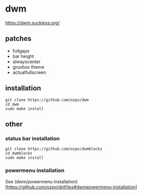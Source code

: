 # dwm
https://dwm.suckless.org/

## patches
- fullgaps
- bar height
- alwayscenter
- gruvbox theme
- actualfullscreen

## installation
```
git clone https://github.com/ozpv/dwm
cd dwm
sudo make install
```
## other

### status bar installation
```
git clone https://github.com/ozpv/dwmblocks
cd dwmblocks
sudo make install
```

### powermenu installation
See (dwm/powermenu installation)[https://github.com/ozpv/dotfiles#dwmpowermenu-installation]
